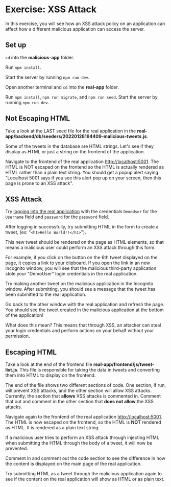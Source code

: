 # Exercise: XSS Attack

In this exercise, you will see how an XSS attack policy on an application
can affect how a different malicious application can access the server.

## Set up

`cd` into the __malicious-app__ folder.

Run `npm install`.

Start the server by running `npm run dev`.

Open another terminal and `cd` into the __real-app__ folder.

Run `npm install`, `npm run migrate`, and `npm run seed`. Start the server by
running `npm run dev`.

## Not Escaping HTML

Take a look at the LAST seed file for the real application in the
__real-app/backend/db/seeders/20220128194409-malicious-tweets.js__.

Some of the tweets in the database are HTML strings. Let's see if they display
as HTML or just a string on the frontend of the application.

Navigate to the frontend of the real application [http://localhost:5001].
The HTML is NOT escaped on the frontend so the HTML is actually rendered as
HTML rather than a plain text string. You should get a popup alert saying
"Localhost 5001 says if you see this alert pop up on your screen, then this page
is prone to an XSS attack".

## XSS Attack

Try [logging into the real application] with the credentials `DemoUser` for the
`Username` field and `password` for the `password` field.

After logging in successfully, try submitting HTML in the form to create a
tweet, (ex: "`<h1>Hello World!!</h1>`").

This new tweet should be rendered on the page as HTML elements, so that means a
malicious user could perform an XSS attack through this form.

For example, if you click on the button on the 6th tweet displayed on the page,
it copies a link to your clipboard. If you open the link in an new Incognito
window, you will see that the malicious third-party application stole your "DemoUser" login
credentials in the real application.

Try making another tweet on the malicious application in the Incognito window.
After submitting, you should see a message that the tweet has been submitted to
the real application.

Go back to the other window with the real application and refresh the page. You
should see the tweet created in the malicious application at the bottom of the
application!

What does this mean? This means that through XSS, an attacker can steal your
login credentials and perform actions on your behalf without your permission.

## Escaping HTML

Take a look at the end of the frontend file
__real-app/frontend/js/tweet-list.js__. This file is responsible for taking
the data in tweets and converting them into HTML to display on the frontend.

The end of the file shows two different sections of code. One section, if
run, will prevent XSS attacks, and the other section will allow XSS attacks.
Currently, the section that **allows** XSS attacks is commented in. Comment that
out and comment in the other section that **does not allow** the XSS attacks.

Navigate again to the frontend of the real application [http://localhost:5001].
The HTML is now escaped on the frontend, so the HTML is **NOT** rendered as
HTML. It is rendered as a plain text string.

If a malicious user tries to perform an XSS attack through injecting HTML when
submitting the HTML through the body of a tweet, it will now be prevented.

Comment in and comment out the code section to see the difference
in how the content is displayed on the main page of the real
application.

Try submitting HTML as a tweet through the malicious application again to
see if the content on the real application will show as HTML or as plain text.

[http://localhost:5001]: http://localhost:5001
[logging into the real application]: http://localhost:5001/login